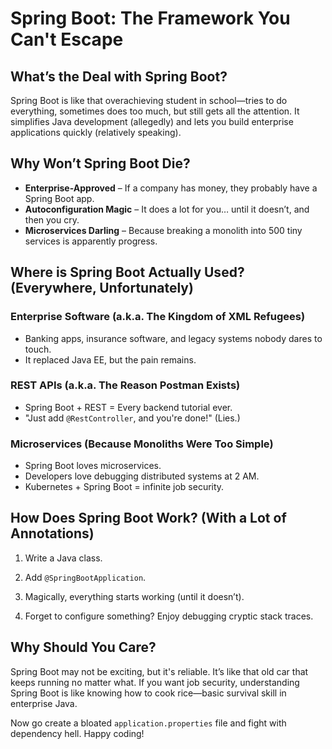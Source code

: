 # Spring Boot: The Framework You Can't Escape

## What’s the Deal with Spring Boot?

Spring Boot is like that overachieving student in school—tries to do everything, sometimes does too much, but still gets all the attention. It simplifies Java development (allegedly) and lets you build enterprise applications quickly (relatively speaking).


## Why Won’t Spring Boot Die?

- **Enterprise-Approved** – If a company has money, they probably have a Spring Boot app.
- **Autoconfiguration Magic** – It does a lot for you… until it doesn’t, and then you cry.
- **Microservices Darling** – Because breaking a monolith into 500 tiny services is apparently progress.


## Where is Spring Boot Actually Used? (Everywhere, Unfortunately)

### Enterprise Software (a.k.a. The Kingdom of XML Refugees)

- Banking apps, insurance software, and legacy systems nobody dares to touch.
- It replaced Java EE, but the pain remains.


### REST APIs (a.k.a. The Reason Postman Exists)

- Spring Boot + REST = Every backend tutorial ever.
- "Just add `@RestController`, and you're done!" (Lies.)


### Microservices (Because Monoliths Were Too Simple)

- Spring Boot loves microservices.
- Developers love debugging distributed systems at 2 AM.
- Kubernetes + Spring Boot = infinite job security.


## How Does Spring Boot Work? (With a Lot of Annotations)

1. Write a Java class.


2. Add `@SpringBootApplication`.


3. Magically, everything starts working (until it doesn’t).


4. Forget to configure something? Enjoy debugging cryptic stack traces.


## Why Should You Care?

Spring Boot may not be exciting, but it's reliable. It’s like that old car that keeps running no matter what. If you want job security, understanding Spring Boot is like knowing how to cook rice—basic survival skill in enterprise Java.


Now go create a bloated `application.properties` file and fight with dependency hell. Happy coding!
